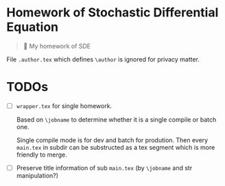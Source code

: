 # Homework of Stochastic Differential Equation

> 📖 My homework of SDE

File `.author.tex`  which defines
`\author` is ignored for privacy matter.

# TODOs
- [ ] `wrapper.tex` for single homework.
  
  Based on `\jobname` to determine whether it is a single compile
  or batch one.

  Single compile mode is for dev and batch for prodution.
  Then every `main.tex` in subdir can be substructed
  as a tex segment which is more friendly to merge.

- [ ] Preserve title information of sub `main.tex` (by `\jobname`
  and str manipulation?)